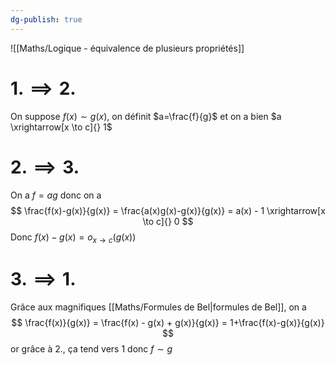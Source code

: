 ```yaml
---
dg-publish: true
---
```



![[Maths/Logique - équivalence de plusieurs propriétés]]


# $1. \implies 2.$

On suppose $f(x) \sim g(x)$, on définit $a=\frac{f}{g}$ et on a bien $a \xrightarrow[x \to c]{} 1$

# $2. \implies 3.$

On a $f = a g$ donc on a 
$$
\frac{f(x)-g(x)}{g(x)} = \frac{a(x)g(x)-g(x)}{g(x)} = a(x) - 1 \xrightarrow[x \to c]{} 0
$$
Donc $f(x)-g(x) = o_{x\to c}(g(x))$

# $3. \implies 1.$

Grâce aux magnifiques [[Maths/Formules de Bel|formules de Bel]], on a
$$
\frac{f(x)}{g(x)} = \frac{f(x) - g(x) + g(x)}{g(x)} = 1+\frac{f(x)-g(x)}{g(x)}
$$
or grâce à $2.$, ça tend vers $1$ donc $f \sim g$
